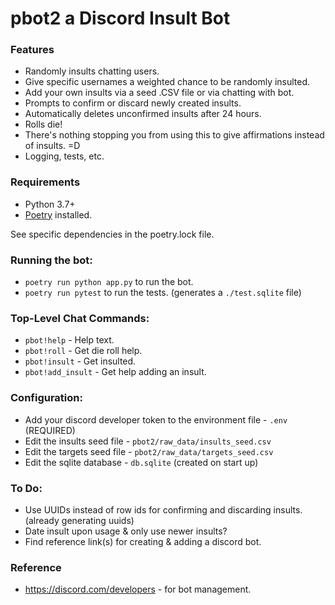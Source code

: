 # pbot2 a Discord Insult Bot

### Features

* Randomly insults chatting users.
* Give specific usernames a weighted chance to be randomly insulted.
* Add your own insults via a seed .CSV file or via chatting with bot.
* Prompts to confirm or discard newly created insults.
* Automatically deletes unconfirmed insults after 24 hours.
* Rolls die!
* There's nothing stopping you from using this to give affirmations instead of insults. =D
* Logging, tests, etc.

### Requirements
* Python 3.7+
* [Poetry](https://python-poetry.org/) installed.

See specific dependencies in the poetry.lock file.

### Running the bot:

* `poetry run python app.py` to run the bot.
* `poetry run pytest` to run the tests. (generates a `./test.sqlite` file)

### Top-Level Chat Commands:

* `pbot!help` - Help text.
* `pbot!roll` - Get die roll help.
* `pbot!insult` - Get insulted.
* `pbot!add_insult` - Get help adding an insult.

### Configuration:

* Add your discord developer token to the environment file - `.env` (REQUIRED)
* Edit the insults seed file - `pbot2/raw_data/insults_seed.csv`
* Edit the targets seed file - `pbot2/raw_data/targets_seed.csv`
* Edit the sqlite database - `db.sqlite` (created on start up)

### To Do:

* Use UUIDs instead of row ids for confirming and discarding insults. (already generating uuids)
* Date insult upon usage & only use newer insults?
* Find reference link(s) for creating & adding a discord bot.

### Reference

* https://discord.com/developers - for bot management.
